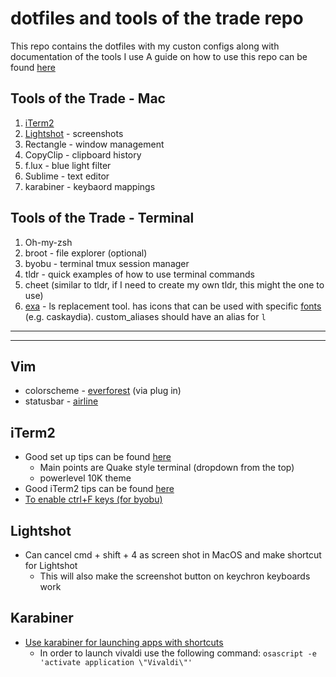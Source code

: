 # dotfiles and tools of the trade repo 
This repo contains the dotfiles with my custon configs along with documentation of the tools I use
A guide on how to use this repo can be found [here](https://www.atlassian.com/git/tutorials/dotfiles)

## Tools of the Trade - Mac
1. [iTerm2](#iTerm2)
2. [Lightshot](#Lightshot) - screenshots
3. Rectangle - window management
4. CopyClip - clipboard history
5. f.lux - blue light filter
6. Sublime - text editor
7. karabiner - keybaord mappings
  

## Tools of the Trade - Terminal
1. Oh-my-zsh
2. broot - file explorer (optional)
3. byobu - terminal tmux session manager
4. tldr - quick examples of how to use terminal commands
5. cheet (similar to tldr, if I need to create my own tldr, this might the one to use)
6. [exa](https://the.exa.website) - ls replacement tool. has icons that can be used with specific [fonts](https://www.nerdfonts.com) (e.g. caskaydia). custom_aliases should have an alias for `l`

---
---

## Vim
- colorscheme - [everforest](https://github.com/sainnhe/everforest) (via plug in)
- statusbar - [airline](https://github.com/vim-airline/vim-airline)

## iTerm2
- Good set up tips can be found [here](https://www.youtube.com/watch?v=0MiGnwPdNGE)
  - Main points are Quake style terminal (dropdown from the top)
  - powerlevel 10K theme
- Good iTerm2 tips can be found [here](https://stevenpcurtis.medium.com/make-your-life-easier-with-iterm2-a-terminal-replacement-343c08fc854f)
- [To enable ctrl+F keys (for byobu)](https://apple.stackexchange.com/questions/281033/sending-ctrlfunction-key-on-iterm2)

## Lightshot
* Can cancel cmd + shift + 4 as screen shot in MacOS and make shortcut for Lightshot 
  * This will also make the screenshot button on keychron keyboards work

## Karabiner
- [Use karabiner for launching apps with shortcuts](https://www.tristanfarmer.dev/blog/using-karabiner-for-app-window-management)
  - In order to launch vivaldi use the following command: `osascript -e 'activate application \"Vivaldi\"'`
